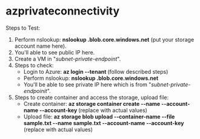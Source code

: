 # azprivateconnectivity

Steps to Test:
1. Perform nslookup: **nslookup <storageaccountname>.blob.core.windows.net** (put your storage account name here).
2. You'll able to see public IP here.
3. Create a VM in "_subnet-private-endpoint_".
4. Steps to check:
   *  Login to Azure: **az login --tenant <yourtenantID>** (follow described steps)
   *  Perform nslookup: **nslookup <storageaccountname>.blob.core.windows.net**
   *  You'll be able to see private IP here which is from "_subnet-private-endpoinit_".
5. Steps to create container and access the storage, upload file:
   * Create container: **az storage container create --name <mycontainer> --account-name <storageaccountname> --account-key <storageaccountkey>**   (replace with actual values)
   * Upload file: **az storage blob upload --container-name <mycontainer> --file sample.txt --name sample.txt  --account-name <storageaccountname> --account-key <storageaccountkey>**  (replace with actual values)
